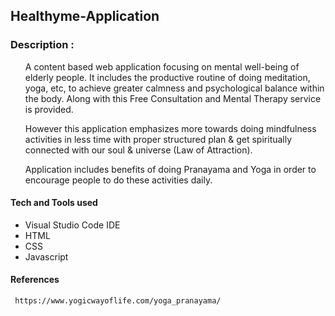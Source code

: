 ## Healthyme-Application

### Description :
<ul>
A content based web application focusing on mental well-being of elderly people. It includes the productive routine of doing meditation, yoga, etc, to achieve greater calmness and psychological balance within the body. Along with this Free Consultation and Mental Therapy service is provided.
</ul>
<ul>
However this application emphasizes more towards doing mindfulness activities in less time with proper structured plan & get spiritually connected with our soul
& universe (Law of Attraction). 
</ul>
<ul>
Application includes benefits of doing Pranayama and Yoga in order to encourage people to do these activities daily.
</ul>

#### Tech and Tools used

* Visual Studio Code IDE
* HTML
* CSS
* Javascript

#### References
```
 https://www.yogicwayoflife.com/yoga_pranayama/
```

